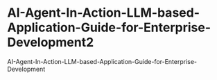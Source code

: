 # AI-Agent-In-Action-LLM-based-Application-Guide-for-Enterprise-Development2
AI-Agent-In-Action-LLM-based-Application-Guide-for-Enterprise-Development
